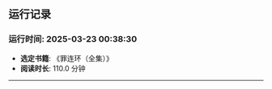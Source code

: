 
## 运行记录
### 运行时间: 2025-03-23 00:38:30
- **选定书籍**: 《罪连环（全集）》
- **阅读时长**: 110.0 分钟
------------------------------
